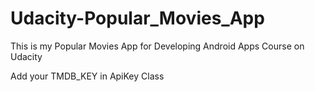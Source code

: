 # Udacity-Popular_Movies_App
This is my Popular Movies App for Developing Android Apps Course on Udacity                                        

Add your TMDB_KEY in ApiKey Class

